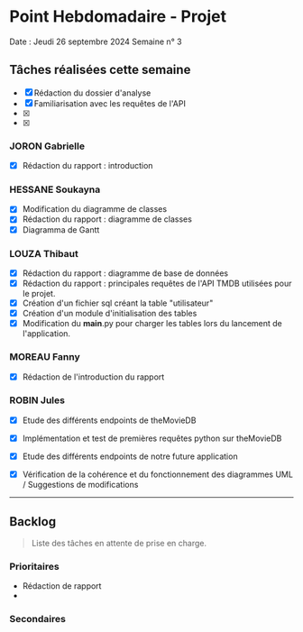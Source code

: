 # Point Hebdomadaire - Projet

Date : Jeudi 26 septembre 2024
Semaine n° 3

## Tâches réalisées cette semaine
- [x] Rédaction du dossier d'analyse
- [x] Familiarisation avec les requêtes de l'API
- [x] 
- [x] 

### JORON Gabrielle

- [x] Rédaction du rapport : introduction


### HESSANE Soukayna
- [x] Modification du diagramme de classes
- [x] Rédaction du rapport : diagramme de classes
- [x] Diagramma de Gantt

### LOUZA Thibaut

- [x] Rédaction du rapport : diagramme de base de données
- [x] Rédaction du rapport : principales requêtes de l'API TMDB utilisées pour le projet.
- [x] Création d'un fichier sql créant la table "utilisateur"
- [x] Création d'un module d'initialisation des tables
- [x] Modification du __main__.py pour charger les tables lors du lancement de l'application.

### MOREAU Fanny

- [x] Rédaction de l'introduction du rapport


### ROBIN Jules

- [x] Etude des différents endpoints de theMovieDB
- [x] Implémentation et test de premières requêtes python sur theMovieDB
- [x] Etude des différents endpoints de notre future application
- [x] Vérification de la cohérence et du fonctionnement des diagrammes UML / Suggestions de modifications


---

## Backlog

> Liste des tâches en attente de prise en charge.

### Prioritaires

- Rédaction de rapport 
- 

### Secondaires

